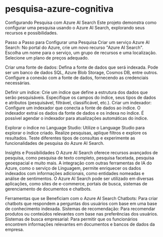 # pesquisa-azure-cognitiva

Configurando Pesquisa com Azure AI Search
Este projeto demonstra como configurar uma pesquisa usando o Azure AI Search, explorando seus recursos e possibilidades.

Passo a Passo para Configurar uma Pesquisa
Criar um serviço Azure AI Search:
No portal do Azure, crie um novo recurso "Azure AI Search".
Escolha um nome para o serviço, um grupo de recursos e uma localização.
Selecione um plano de preços adequado.

Criar uma fonte de dados:
Defina a fonte de dados que será indexada. Pode ser um banco de dados SQL, Azure Blob Storage, Cosmos DB, entre outros.
Configure a conexão com a fonte de dados, fornecendo as credenciais necessárias.

Definir um índice:
Crie um índice que define a estrutura dos dados que serão pesquisáveis.
Especifique os campos do índice, seus tipos de dados e atributos (pesquisável, filtrável, classificável, etc.).
Criar um indexador:
Configure um indexador que conecta a fonte de dados ao índice.
O indexador extrai os dados da fonte de dados e os indexa no índice.
É possível agendar o indexador para atualizações automáticas do índice.

Explorar o índice no Language Studio:
Utilize o Language Studio para explorar o índice criado.
Realize pesquisas, aplique filtros e explore os resultados.
Teste diferentes tipos de consultas e experimente as funcionalidades de pesquisa do Azure AI Search.

Insights e Possibilidades
O Azure AI Search oferece recursos avançados de pesquisa, como pesquisa de texto completo, pesquisa facetada, pesquisa geoespacial e muito mais.
A integração com outras ferramentas de IA do Azure, como o serviço de Linguagem, permite enriquecer os dados indexados com informações adicionais, como entidades nomeadas e análise de sentimentos.
O Azure AI Search pode ser utilizado em diversas aplicações, como sites de e-commerce, portais de busca, sistemas de gerenciamento de documentos e chatbots.

Ferramentas que se Beneficiam com o Azure AI Search
Chatbots: Para criar chatbots que respondem a perguntas dos usuários com base em uma base de conhecimento indexada.
Sistemas de recomendação: Para recomendar produtos ou conteúdos relevantes com base nas preferências dos usuários.
Sistemas de busca empresarial: Para permitir que os funcionários encontrem informações relevantes em documentos e bancos de dados da empresa.

